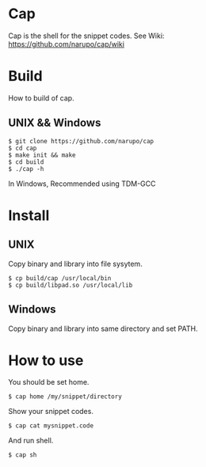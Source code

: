 # Cap

Cap is the shell for the snippet codes.
See Wiki: https://github.com/narupo/cap/wiki

# Build

How to build of cap.

## UNIX && Windows

    $ git clone https://github.com/narupo/cap
    $ cd cap
    $ make init && make
    $ cd build
    $ ./cap -h

In Windows, Recommended using TDM-GCC

# Install

## UNIX

Copy binary and library into file sysytem.

    $ cp build/cap /usr/local/bin
    $ cp build/libpad.so /usr/local/lib

## Windows

Copy binary and library into same directory and set PATH.

# How to use

You should be set home.

    $ cap home /my/snippet/directory

Show your snippet codes.

    $ cap cat mysnippet.code

And run shell.

    $ cap sh

